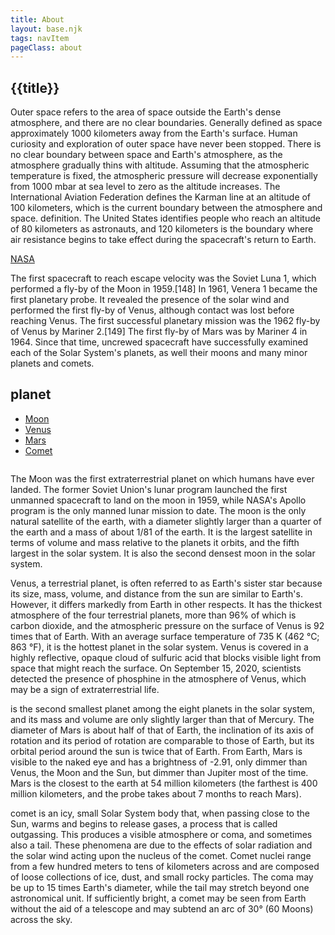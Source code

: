 ```yaml
---
title: About
layout: base.njk
tags: navItem
pageClass: about
---
```

## {{title}}

Outer space refers to the area of ​​space outside the Earth's dense atmosphere, and there are no clear boundaries. Generally defined as space approximately 1000 kilometers away from the Earth's surface. Human curiosity and exploration of outer space have never been stopped. There is no clear boundary between space and Earth's atmosphere, as the atmosphere gradually thins with altitude. Assuming that the atmospheric temperature is fixed, the atmospheric pressure will decrease exponentially from 1000 mbar at sea level to zero as the altitude increases. The International Aviation Federation defines the Karman line at an altitude of 100 kilometers, which is the current boundary between the atmosphere and space. definition. The United States identifies people who reach an altitude of 80 kilometers as astronauts, and 120 kilometers is the boundary where air resistance begins to take effect during the spacecraft's return to Earth.

<div class="grid-wrapper">
            <div class="grid-box">
                <div class="hover">
                    <a href="#" class="highlight">NASA</a>
                </div>
                <p>The first spacecraft to reach escape velocity was the Soviet Luna 1, which performed a fly-by of the Moon in 1959.[148] In 1961, Venera 1 became the first planetary probe. It revealed the presence of the solar wind and performed the first fly-by of Venus, although contact was lost before reaching Venus. The first successful planetary mission was the 1962 fly-by of Venus by Mariner 2.[149] The first fly-by of Mars was by Mariner 4 in 1964. Since that time, uncrewed spacecraft have successfully examined each of the Solar System's planets, as well their moons and many minor planets and comets.</p>
            </div>

## planet

<div class="tabs-area spb">
    <div class="container">
        <ul class="nav tabs-nav" id="pills-tab" role="tablist">
            <li class="nav-item">
                <a class="nav-link active" id="pills-home-tab" data-toggle="pill" href="#Moon">
                    <span>Moon</span>
                </a>
            </li>
            <li class="nav-item">
                <a class="nav-link" id="pills-profile-tab" data-toggle="pill" href="#Venus">
                    <span>Venus</span>
                </a>
            </li>
            <li class="nav-item">
                <a class="nav-link" id="pills-profile-tab" data-toggle="pill" href="#Mars">
                    <span>Mars</span>
                </a>
            </li>
            <li class="nav-item">
                <a class="nav-link" id="pills-profile-tab" data-toggle="pill" href="#Comet">
                    <i class="fa fa-qrcode"></i>
                    <span>Comet</span>
                </a>
            </li>
      </ul>
<div class="tab-content" id="pills-tabContent">
            <div class="tab-pane fade show active" id="Moon" role="tabpanel">
                <div class="row">
                    <div class="col-md-6">
                        <img src="" alt="">
                    </div>
                    <div class="col-md-6">
                        <p>The Moon was the first extraterrestrial planet on which humans have ever landed. The former Soviet Union's lunar program launched the first unmanned spacecraft to land on the moon in 1959, while NASA's Apollo program is the only manned lunar mission to date. The moon is the only natural satellite of the earth, with a diameter slightly larger than a quarter of the earth and a mass of about 1/81 of the earth. It is the largest satellite in terms of volume and mass relative to the planets it orbits, and the fifth largest in the solar system. It is also the second densest moon in the solar system.</p>
                    </div>
                </div>
            </div>
            <div class="tab-pane fade" id="Venus" role="tabpanel">
                    <div class="row">
                        <div class="col-md-6">
                            <p>Venus, a terrestrial planet, is often referred to as Earth's sister star because its size, mass, volume, and distance from the sun are similar to Earth's. However, it differs markedly from Earth in other respects. It has the thickest atmosphere of the four terrestrial planets, more than 96% of which is carbon dioxide, and the atmospheric pressure on the surface of Venus is 92 times that of Earth. With an average surface temperature of 735 K (462 °C; 863 °F), it is the hottest planet in the solar system. Venus is covered in a highly reflective, opaque cloud of sulfuric acid that blocks visible light from space that might reach the surface. On September 15, 2020, scientists detected the presence of phosphine in the atmosphere of Venus, which may be a sign of extraterrestrial life.
</p>
                        </div>
                    </div>
            </div>
            <div class="tab-pane fade" id="Mars" role="tabpanel">
                    <div class="row">
                        <div class="col-md-6">
                            <img src="" alt="">
                        </div> is the second smallest planet among the eight planets in the solar system, and its mass and volume are only slightly larger than that of Mercury. The diameter of Mars is about half of that of Earth, the inclination of its axis of rotation and its period of rotation are comparable to those of Earth, but its orbital period around the sun is twice that of Earth. From Earth, Mars is visible to the naked eye and has a brightness of -2.91, only dimmer than Venus, the Moon and the Sun, but dimmer than Jupiter most of the time. Mars is the closest to the earth at 54 million kilometers (the farthest is 400 million kilometers, and the probe takes about 7 months to reach Mars).
                        </div>
            </div>
<div class="tab-pane fade" id="Comet" role="tabpanel">
                <div class="row">
                    <div class="col-md-6">
                        <img src="" alt="">
                        <p>comet is an icy, small Solar System body that, when passing close to the Sun, warms and begins to release gases, a process that is called outgassing. This produces a visible atmosphere or coma, and sometimes also a tail. These phenomena are due to the effects of solar radiation and the solar wind acting upon the nucleus of the comet. Comet nuclei range from a few hundred meters to tens of kilometers across and are composed of loose collections of ice, dust, and small rocky particles. The coma may be up to 15 times Earth's diameter, while the tail may stretch beyond one astronomical unit. If sufficiently bright, a comet may be seen from Earth without the aid of a telescope and may subtend an arc of 30° (60 Moons) across the sky.</p>
                    </div>
                </div>
    </div>